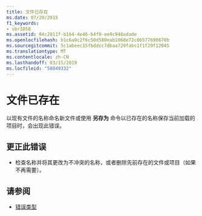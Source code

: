 ```yaml
---
title: 文件已存在
ms.date: 07/20/2015
f1_keywords:
- vbrID58
ms.assetid: 04c2811f-b164-4e46-b4f0-ee9c948adade
ms.openlocfilehash: b1c6a0c2f6c50d580eab1068e72c06577690670b
ms.sourcegitcommit: 5c1abeec15fbddcc7dbaa729fabc1f1f29f12045
ms.translationtype: MT
ms.contentlocale: zh-CN
ms.lasthandoff: 03/15/2019
ms.locfileid: "58049332"
---
```

# <a name="file-already-exists"></a>文件已存在
以现有文件的名称命名新文件或使用 **另存为** 命令以已存在的名称保存当前加载的项目时，会出现此错误。  
  
## <a name="to-correct-this-error"></a>更正此错误  
  
-   检查名称并将其更改为不冲突的名称，或者删除先前存在的文件或项目（如果不再需要）。  
  
## <a name="see-also"></a>请参阅

- [错误类型](../../visual-basic/programming-guide/language-features/error-types.md)
